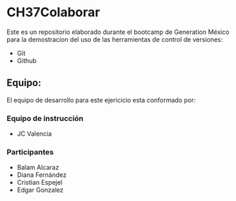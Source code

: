 # CH37Colaborar
Este es un repositorio elaborado durante el bootcamp de Generation México para la demostracíon del uso de las herramientas de control de versiones:

* Git
* Github

## Equipo:

El equipo de desarrollo para este ejericicio esta conformado por:

### Equipo de instrucción

* JC Valencia
    
### Participantes

* Balam Alcaraz
* Diana Fernández
* Cristian Espejel
* Edgar Gonzalez  
